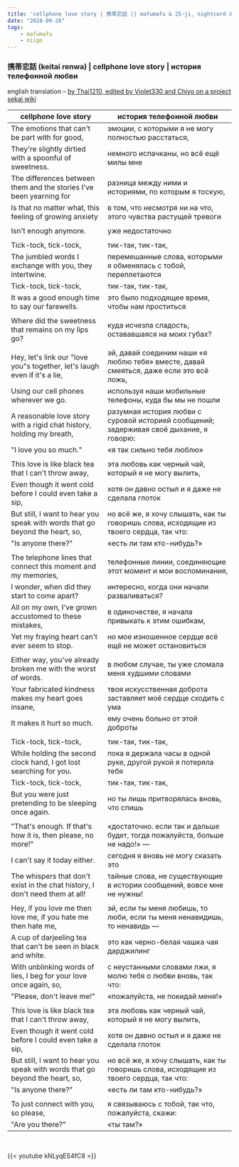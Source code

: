```yaml
---
title: 'cellphone love story | 携帯恋話 || mafumafu & 25-ji, nightcord de'
date: "2024-09-28"
tags:
    - mafumafu
    - niigo
---
```


### 携帯恋話 (keitai renwa) | cellphone love story | история телефонной любви

english translation – [by Thai1210, edited by Violet330 and Chiyo on a project sekai wiki](https://projectsekai.fandom.com/wiki/Keitai_Renwa)

cellphone love story | история телефонной любви
--|--
The emotions that can't be part with for good, | эмоции, с которыми я не могу полностью расстаться,
They're slightly dirtied with a spoonful of sweetness. | немного испачканы, но всё ещё милы мне
The differences between them and the stories I've been yearning for | разница между ними и историями, по которым я тоскую,
Is that no matter what, this feeling of growing anxiety | в том, что несмотря ни на что, этого чувства растущей тревоги
|||
Isn't enough anymore. | уже недостаточно
|||
Tick-tock, tick-tock, | тик-так, тик-так,
The jumbled words I exchange with you, they intertwine. | перемешанные слова, которыми я обменялась с тобой, переплетаются
Tick-tock, tick-tock, | тик-так, тик-так,
It was a good enough time to say our farewells. | это было подходящее время, чтобы нам проститься
|||
Where did the sweetness that remains on my lips go? | куда исчезла сладость, остававшаяся на моих губах?
|||
Hey, let's link our "love you"s together, let's laugh even if it's a lie, | эй, давай соединим наши «я люблю тебя» вместе, давай смеяться, даже если это всё ложь,
Using our cell phones wherever we go. | используя наши мобильные телефоны, куда бы мы не пошли
A reasonable love story with a rigid chat history, holding my breath, | разумная история любви с суровой историей сообщений; задерживая своё дыхание, я говорю:
"I love you so much." | «я так сильно тебя люблю»
|||
This love is like black tea that I can't throw away, | эта любовь как черный чай, который я не могу вылить,
Even though it went cold before I could even take a sip, | хотя он давно остыл и я даже не сделала глоток
But still, I want to hear you speak with words that go beyond the heart, so, | но всё же, я хочу слышать, как ты говоришь слова, исходящие из твоего сердца, так что:
"Is anyone there?" | «есть ли там кто-нибудь?»
|||
The telephone lines that connect this moment and my memories, | телефонные линии, соединяющие этот момент и мои воспоминания,
I wonder, when did they start to come apart? | интересно, когда они начали разваливаться?
All on my own, I've grown accustomed to these mistakes, | в одиночестве, я начала привыкать к этим ошибкам,
Yet my fraying heart can't ever seem to stop. | но мое изношенное сердце всё ещё не может остановиться
|||
Either way, you've already broken me with the worst of words. | в любом случае, ты уже сломала меня худшими словами
Your fabricated kindness makes my heart goes insane, | твоя искусственная доброта заставляет моё сердце сходить с ума
It makes it hurt so much. | ему очень больно от этой доброты
|||
Tick-tock, tick-tock, | тик-так, тик-так,
While holding the second clock hand, I got lost searching for you. | пока я держала часы в одной руке, другой рукой я потеряла тебя
Tick-tock, tick-tock, | тик-так, тик-так,
But you were just pretending to be sleeping once again. | но ты лишь притворялась вновь, что спишь
|||
"That's enough. If that's how it is, then please, no more!" | «достаточно. если так и дальше будет, тогда пожалуйста, больше не надо!» —
I can't say it today either. | сегодня я вновь не могу сказать это
The whispers that don't exist in the chat history, I don't need them at all! | тайные слова, не существующие в истории сообщений, вовсе мне не нужны!
|||
Hey, if you love me then love me, if you hate me then hate me, | эй, если ты меня любишь, то люби, если ты меня ненавидишь, то ненавидь —
A cup of darjeeling tea that can't be seen in black and white. | это как черно-белая чашка чая дарджилинг
With unblinking words of lies, I beg for your love once again, so, | с неустанными словами лжи, я молю тебя о любви вновь, так что:
"Please, don't leave me!" | «пожалуйста, не покидай меня!»
|||
This love is like black tea that I can't throw away, | эта любовь как черный чай, который я не могу вылить,
Even though it went cold before I could even take a sip, | хотя он давно остыл и я даже не сделала глоток
But still, I want to hear you speak with words that go beyond the heart, so, | но всё же, я хочу слышать, как ты говоришь слова, исходящие из твоего сердца, так что:
"Is anyone there?" | «есть ли там кто-нибудь?»
|||
To just connect with you, so please, | я связываюсь с тобой, так что, пожалуйста, скажи: 
"Are you there?" | «ты там?»

<br>

{{< youtube kNLyqES4fC8 >}}